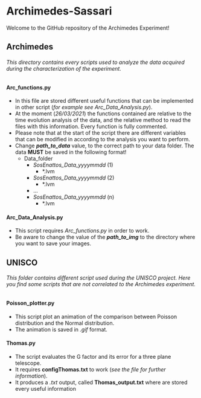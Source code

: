 # Archimedes-Sassari

Welcome to the GitHub repository of the Archimedes Experiment!

## Archimedes

###### This directory contains every scripts used to analyze the data acquired during the characterization of the experiment.

#### Arc_functions.py
* In this file are stored different useful functions that can be implemented in other script (_for example see Arc_Data_Analysis.py_).
* At the moment (_26/03/2021_) the functions contained are relative to the time evolution analysis of the data, and the 
  relative method to read the files with this information. Every function is fully commented.
* Please note that at the start of the script there are different variables that can be modified in according to the analysis you want to perform.
* Change ___path_to_data___ value, to the correct path to your data folder. The data __MUST__ be saved in the following format!
  * Data_folder
    * _SosEnattos_Data_yyyymmdd_ (1)
      * *.lvm
    * _SosEnattos_Data_yyyymmdd_ (2)
      * *.lvm
    * ...
    * _SosEnattos_Data_yyyymmdd_ (n)
      * *.lvm
#### Arc_Data_Analysis.py
* This script requires _Arc_functions.py_ in order to work.
* Be aware to change the value of the ___path_to_img___ to the directory where you want to save your images.

## UNISCO

###### This folder contains different script used during the UNISCO project. Here you find some scripts that are not correlated to the Archimedes experiment.

#### Poisson_plotter.py

* This script plot an animation of the comparison between Poisson distribution and the Normal distribution.
* The animation is saved in _.gif_ format.

#### Thomas.py

* The script evaluates the G factor and its error for a three plane telescope.
* It requires __configThomas.txt__ to work (_see the file for further information_).
* It produces a _.txt_ output, called __Thomas_output.txt__ where are stored every useful information




